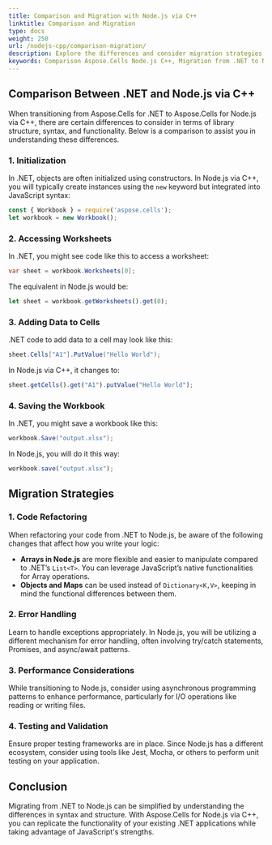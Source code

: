 ```yaml
---
title: Comparison and Migration with Node.js via C++
linktitle: Comparison and Migration
type: docs
weight: 250
url: /nodejs-cpp/comparison-migration/
description: Explore the differences and consider migration strategies for using Aspose.Cells with Node.js via C++.
keywords: Comparison Aspose.Cells Node.js C++, Migration from .NET to Node.js via C++ 
---
```




## **Comparison Between .NET and Node.js via C++**

When transitioning from Aspose.Cells for .NET to Aspose.Cells for Node.js via C++, there are certain differences to consider in terms of library structure, syntax, and functionality. Below is a comparison to assist you in understanding these differences.

### **1. Initialization**
In .NET, objects are often initialized using constructors. In Node.js via C++, you will typically create instances using the `new` keyword but integrated into JavaScript syntax:

```javascript
const { Workbook } = require('aspose.cells');
let workbook = new Workbook();
```

### **2. Accessing Worksheets**
In .NET, you might see code like this to access a worksheet:

```csharp
var sheet = workbook.Worksheets[0];
```

The equivalent in Node.js would be:

```javascript
let sheet = workbook.getWorksheets().get(0);
```

### **3. Adding Data to Cells**
.NET code to add data to a cell may look like this:

```csharp
sheet.Cells["A1"].PutValue("Hello World");
```

In Node.js via C++, it changes to:

```javascript
sheet.getCells().get("A1").putValue("Hello World");
```

### **4. Saving the Workbook**
In .NET, you might save a workbook like this:

```csharp
workbook.Save("output.xlsx");
```

In Node.js, you will do it this way:

```javascript
workbook.save("output.xlsx");
```

## **Migration Strategies**

### **1. Code Refactoring**

When refactoring your code from .NET to Node.js, be aware of the following changes that affect how you write your logic:

- **Arrays in Node.js** are more flexible and easier to manipulate compared to .NET’s `List<T>`. You can leverage JavaScript’s native functionalities for Array operations.
- **Objects and Maps** can be used instead of `Dictionary<K,V>`, keeping in mind the functional differences between them.

### **2. Error Handling**

Learn to handle exceptions appropriately. In Node.js, you will be utilizing a different mechanism for error handling, often involving try/catch statements, Promises, and async/await patterns.

### **3. Performance Considerations**

While transitioning to Node.js, consider using asynchronous programming patterns to enhance performance, particularly for I/O operations like reading or writing files.

### **4. Testing and Validation**

Ensure proper testing frameworks are in place. Since Node.js has a different ecosystem, consider using tools like Jest, Mocha, or others to perform unit testing on your application.

## **Conclusion**

Migrating from .NET to Node.js can be simplified by understanding the differences in syntax and structure. With Aspose.Cells for Node.js via C++, you can replicate the functionality of your existing .NET applications while taking advantage of JavaScript's strengths.